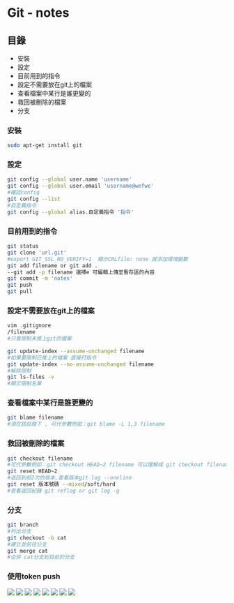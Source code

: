 # Git - notes
## 目錄

* 安裝
* 設定
* 目前用到的指令
* 設定不需要放在git上的檔案
* 查看檔案中某行是誰更變的
* 救回被刪除的檔案
* 分支

### 安裝
``` sh 
sudo apt-get install git
```
### 設定
``` sh 
git config --global user.name 'username'
git config --global user.email 'username@wefwe'
#確認config
git config --list
#自定義指令
git config --global alias.自定義指令 '指令'
```
### 目前用到的指令
``` sh
git status
git clone 'url.git'
#export GIT_SSL_NO_VERIFY=1  顯示CRLfile: none 就添加環境變數
git add filename or git add .
--git add -p filename 選擇e 可編輯上傳至暫存區的內容
git commit -m 'notes'
git push
git pull
```
### 設定不需要放在git上的檔案
``` sh
vim .gitignore
/filename
#只會限制未推上git的檔案

git update-index --assume-unchanged filename
#如果要限制已推上的檔案 直接打指令
git update-index --no-assume-unchanged filename
#解除限制
git ls-files -v
#顯示限制名單
```
### 查看檔案中某行是誰更變的
``` sh
git blame filename
#須在該目錄下 , 可代參數例如：git blame -L 1,3 filename
```
### 救回被刪除的檔案
``` sh
git checkout filename
#可代參數例如：git checkout HEAD~2 filename 可以理解成 git checkout filename 並git add filename & git commit
git reset HEAD~2
#返回到前2次的版本,查看版本git log --oneline
git reset 版本號碼 --mixed/soft/hard
#查看返回紀錄 git reflog or git log -g
```
### 分支
``` sh
git branch
#列出分支
git checkout -b cat
#建立並前往分支
git merge cat
#合併 cat分支到目前的分支

```

### 使用token push
![](https://i.imgur.com/agpJP0H.png)
![](https://i.imgur.com/gz5XY0u.png)
![](https://i.imgur.com/59FMgY7.png)
![](https://i.imgur.com/Wyv9q7I.png)
![](https://i.imgur.com/HmAfaJ0.png)
![](https://i.imgur.com/ASfgyUK.png)
![](https://i.imgur.com/s4Iltnl.png)
![](https://i.imgur.com/3a5xPSp.png)

